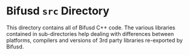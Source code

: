 # Bifusd `src` Directory

This directory contains all of Bifusd C++ code. The various libraries
contained in sub-directories help dealing with differences between platforms,
compilers and versions of 3rd party libraries re-exported by Bifusd.
